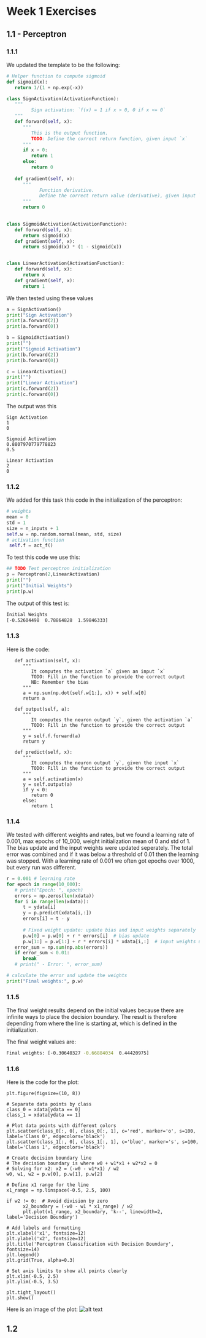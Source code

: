 # Week 1 Exercises

## 1.1 - Perceptron

### 1.1.1

We updated the template to be the following:

```python
# Helper function to compute sigmoid
def sigmoid(x):
   return 1/(1 + np.exp(-x))

class SignActivation(ActivationFunction):
   """ 
         Sign activation: `f(x) = 1 if x > 0, 0 if x <= 0`
   """
   def forward(self, x):
      """
         This is the output function.
         TODO: Define the correct return function, given input `x`
      """
      if x > 0:
         return 1
      else:
         return 0
      
   def gradient(self, x):
      """
            Function derivative.
            Define the correct return value (derivative), given input `x`
      """
      return 0
   

class SigmoidActivation(ActivationFunction):
   def forward(self, x):
      return sigmoid(x)
   def gradient(self, x):
      return sigmoid(x) * (1 - sigmoid(x))


class LinearActivation(ActivationFunction):
   def forward(self, x):
      return x
   def gradient(self, x):
      return 1
```


We then tested using these values

```python
a = SignActivation()
print("Sign Activation")
print(a.forward(2))
print(a.forward(0))

b = SigmoidActivation()
print("")
print("Sigmoid Activation")
print(b.forward(2))
print(b.forward(0))

c = LinearActivation()
print("")
print("Linear Activation")
print(c.forward(2))
print(c.forward(0))

```

The output was this

```
Sign Activation
1
0

Sigmoid Activation
0.8807970779778823
0.5

Linear Activation
2
0
```

### 1.1.2 
We added for this task this code in the initialization of the perceptron: 
```python
# weights
mean = 0
std = 1
size = n_inputs + 1
self.w = np.random.normal(mean, std, size)
# activation function
 self.f = act_f()
```

To test this code we use this:
```python
## TODO Test perceptron initialization
p = Perceptron(2,LinearActivation)
print("")
print("Initial Weights")
print(p.w)
```

The output of this test is:
```bash
Initial Weights
[-0.52604498  0.78864828  1.59846333]
```
### 1.1.3
Here is the code:
```
   def activation(self, x):
      """
         It computes the activation `a` given an input `x`
         TODO: Fill in the function to provide the correct output
         NB: Remember the bias
      """
      a = np.sum(np.dot(self.w[1:], x)) + self.w[0]
      return a

   def output(self, a):
      """
         It computes the neuron output `y`, given the activation `a`
         TODO: Fill in the function to provide the correct output
      """
      y = self.f.forward(a)
      return y

   def predict(self, x):
      """
         It computes the neuron output `y`, given the input `x`
         TODO: Fill in the function to provide the correct output
      """
      a = self.activation(x)
      y = self.output(a)
      if y < 0:
         return 0
      else:
         return 1
```

### 1.1.4

We tested with different weights and rates, but we found a learning rate of 0.001, max epochs of 10_000, weight initialization mean of 0 and std of 1. The bias update and the input weights were updated seperately. The total error was combined and if it was below a threshold of 0.01 then the learning was stopped. With a learning rate of 0.001 we often got epochs over 1000, but every run was different.

```python
r = 0.001 # learning rate
for epoch in range(10_000):
   # print("Epoch: ", epoch)
   errors = np.zeros(len(xdata))
   for i in range(len(xdata)):
      t = ydata[i]
      y = p.predict(xdata[i,:])
      errors[i] = t - y
      
      # Fixed weight update: update bias and input weights separately
      p.w[0] = p.w[0] + r * errors[i]  # bias update
      p.w[1:] = p.w[1:] + r * errors[i] * xdata[i,:]  # input weights update
   error_sum = np.sum(np.abs(errors))
   if error_sum < 0.01:
      break
   # print(" - Error: ", error_sum)

# calculate the error and update the weights
print("Final weights:", p.w)
```

### 1.1.5
The final weight results depend on the initial values because there are infinite ways to place the decision boundary. The result is therefore depending from where the line is starting at, which is defined in the initialization.

The final weight values are:
```bash
Final weights: [-0.30640327 -0.66884034  0.44420975]
```

### 1.1.6
Here is the code for the plot:
```
plt.figure(figsize=(10, 8))

# Separate data points by class
class_0 = xdata[ydata == 0]
class_1 = xdata[ydata == 1]

# Plot data points with different colors
plt.scatter(class_0[:, 0], class_0[:, 1], c='red', marker='o', s=100, label='Class 0', edgecolors='black')
plt.scatter(class_1[:, 0], class_1[:, 1], c='blue', marker='s', s=100, label='Class 1', edgecolors='black')

# Create decision boundary line
# The decision boundary is where w0 + w1*x1 + w2*x2 = 0
# Solving for x2: x2 = (-w0 - w1*x1) / w2
w0, w1, w2 = p.w[0], p.w[1], p.w[2]

# Define x1 range for the line
x1_range = np.linspace(-0.5, 2.5, 100)

if w2 != 0:  # Avoid division by zero
      x2_boundary = (-w0 - w1 * x1_range) / w2
      plt.plot(x1_range, x2_boundary, 'k--', linewidth=2, label='Decision Boundary')

# Add labels and formatting
plt.xlabel('x1', fontsize=12)
plt.ylabel('x2', fontsize=12)
plt.title('Perceptron Classification with Decision Boundary', fontsize=14)
plt.legend()
plt.grid(True, alpha=0.3)

# Set axis limits to show all points clearly
plt.xlim(-0.5, 2.5)
plt.ylim(-0.5, 3.5)

plt.tight_layout()
plt.show()
```
Here is an image of the plot:
![alt text](image.png)

## 1.2